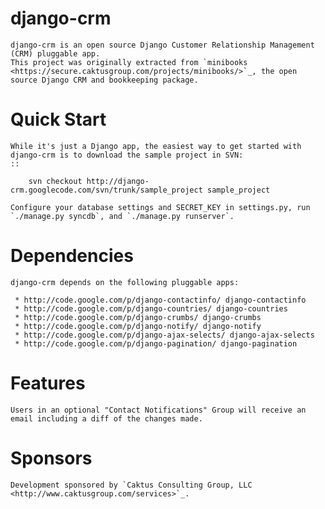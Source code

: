 django-crm
==========

    django-crm is an open source Django Customer Relationship Management (CRM) pluggable app.
    This project was originally extracted from `minibooks
    <https://secure.caktusgroup.com/projects/minibooks/>`_, the open source Django CRM and bookkeeping package.

Quick Start
===========

    While it's just a Django app, the easiest way to get started with django-crm is to download the sample project in SVN:
    ::
        
        svn checkout http://django-crm.googlecode.com/svn/trunk/sample_project sample_project

    Configure your database settings and SECRET_KEY in settings.py, run `./manage.py syncdb`, and `./manage.py runserver`.

Dependencies
============

    django-crm depends on the following pluggable apps:

     * http://code.google.com/p/django-contactinfo/ django-contactinfo
     * http://code.google.com/p/django-countries/ django-countries
     * http://code.google.com/p/django-crumbs/ django-crumbs
     * http://code.google.com/p/django-notify/ django-notify
     * http://code.google.com/p/django-ajax-selects/ django-ajax-selects
     * http://code.google.com/p/django-pagination/ django-pagination

Features
========

    Users in an optional "Contact Notifications" Group will receive an email including a diff of the changes made.

Sponsors
========

    Development sponsored by `Caktus Consulting Group, LLC
    <http://www.caktusgroup.com/services>`_.
